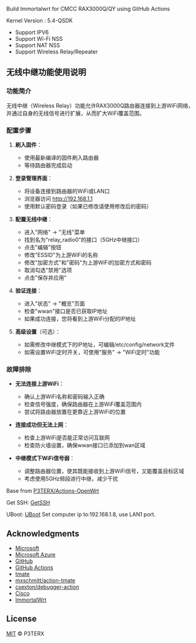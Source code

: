 
Build Immortalwrt for CMCC RAX3000Q/QY using GitHub Actions

Kernel Version : 5.4-QSDK

- Support IPV6
- Support Wi-Fi NSS
- Support NAT NSS
- Support Wireless Relay/Repeater

## 无线中继功能使用说明

### 功能简介
无线中继（Wireless Relay）功能允许RAX3000Q路由器连接到上游WiFi网络，并通过自身的无线信号进行扩展，从而扩大WiFi覆盖范围。

### 配置步骤
1. **刷入固件**：
   - 使用最新编译的固件刷入路由器
   - 等待路由器完成启动

2. **登录管理界面**：
   - 将设备连接到路由器的WiFi或LAN口
   - 浏览器访问 http://192.168.1.1
   - 使用默认密码登录（如果已修改请使用修改后的密码）

3. **配置无线中继**：
   - 进入"网络" -> "无线"菜单
   - 找到名为"relay_radio0"的接口（5GHz中继接口）
   - 点击"编辑"按钮
   - 修改"ESSID"为上游WiFi的名称
   - 修改"加密方式"和"密码"为上游WiFi的加密方式和密码
   - 取消勾选"禁用"选项
   - 点击"保存并应用"

4. **验证连接**：
   - 进入"状态" -> "概览"页面
   - 检查"wwan"接口是否已获取IP地址
   - 如果成功连接，您将看到上游WiFi分配的IP地址

5. **高级设置**（可选）：
   - 如需修改中继模式下的IP地址，可编辑/etc/config/network文件
   - 如需设置WiFi定时开关，可使用"服务" -> "WiFi定时"功能

### 故障排除
- **无法连接上游WiFi**：
  - 确认上游WiFi名称和密码输入正确
  - 检查信号强度，确保路由器在上游WiFi覆盖范围内
  - 尝试将路由器放置在更靠近上游WiFi的位置

- **连接成功但无法上网**：
  - 检查上游WiFi是否能正常访问互联网
  - 检查防火墙设置，确保wwan接口已添加到wan区域

- **中继模式下WiFi信号弱**：
  - 调整路由器位置，使其既能接收到上游WiFi信号，又能覆盖目标区域
  - 考虑使用5GHz频段进行中继，减少干扰

Base from [P3TERX/Actions-OpenWrt](https://github.com/P3TERX/Actions-OpenWrt)

Get SSH: [GetSSH](https://hugo.utermux.dev/default/rax3000q-latest/)

UBoot: [UBoot](https://github.com/hzyitc/openwrt-redmi-ax3000/issues/73#issuecomment-2259591683) Set computer ip to:192.168.1.8, use LAN1 port.

## Acknowledgments

- [Microsoft](https://www.microsoft.com)
- [Microsoft Azure](https://azure.microsoft.com)
- [GitHub](https://github.com)
- [GitHub Actions](https://github.com/features/actions)
- [tmate](https://github.com/tmate-io/tmate)
- [mxschmitt/action-tmate](https://github.com/mxschmitt/action-tmate)
- [csexton/debugger-action](https://github.com/csexton/debugger-action)
- [Cisco](https://www.cisco.com/)
- [ImmortalWrt](https://github.com/kkstone/immortalwrt-ipq50xx)

## License

[MIT](https://github.com/P3TERX/Actions-OpenWrt/blob/main/LICENSE) © P3TERX 
